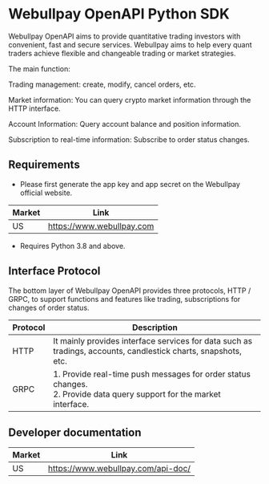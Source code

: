 # Webullpay OpenAPI Python SDK

Webullpay OpenAPI aims to provide quantitative trading investors with convenient, fast and secure services. Webullpay aims to help every quant traders achieve flexible and changeable trading or market strategies.

The main function:

Trading management: create, modify, cancel orders, etc.

Market information: You can query crypto market information through the HTTP interface.

Account Information: Query account balance and position information.

Subscription to real-time information: Subscribe to order status changes.

## Requirements

- Please first generate the app key and app secret on the Webullpay official website.

| Market | Link                      |
|--------|---------------------------|
| US     | https://www.webullpay.com |

- Requires Python 3.8 and above.

## Interface Protocol

The bottom layer of Webullpay OpenAPI provides three protocols, HTTP / GRPC, to support functions and features like trading, subscriptions for changes of order status.

| Protocol    | Description                                       |
|-------|------------------------------------------|
| HTTP  | It mainly provides interface services for data such as tradings, accounts, candlestick charts, snapshots, etc.              |
| GRPC	 | 1. Provide real-time push messages for order status changes.<br/>2. Provide data query support for the market interface. |

## Developer documentation

| Market | Link                                     |
|--------|------------------------------------------|
| US     | https://www.webullpay.com/api-doc/ |
